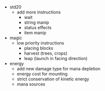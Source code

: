 - std20
  - add more instructions
    - wait
    - string manip
    - status effects
    - item manip
- magic
  - low priority instructions
    - placing blocks
    - harvest (trees, crops)
    - leap (launch in facing direction)
- energy
  - add new damage type for mana depletion
  - energy cost for mounting
  - strict conservation of kinetic energy
  - mana sources
